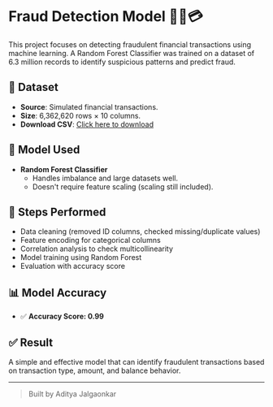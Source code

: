 # Fraud Detection Model 🕵️‍♂️💳

This project focuses on detecting fraudulent financial transactions using machine learning. A Random Forest Classifier was trained on a dataset of 6.3 million records to identify suspicious patterns and predict fraud.

## 📁 Dataset
- **Source**: Simulated financial transactions.
- **Size**: 6,362,620 rows × 10 columns.
- **Download CSV**: [Click here to download](https://drive.usercontent.google.com/download?id=1VNpyNkGxHdskfdTNRSjjyNa5qC9u0JyV&export=download&authuser=0)

## 🧠 Model Used
- **Random Forest Classifier**
  - Handles imbalance and large datasets well.
  - Doesn't require feature scaling (scaling still included).

## 🧹 Steps Performed
- Data cleaning (removed ID columns, checked missing/duplicate values)
- Feature encoding for categorical columns
- Correlation analysis to check multicollinearity
- Model training using Random Forest
- Evaluation with accuracy score

## 📊 Model Accuracy
- ✅ **Accuracy Score: 0.99**

## ✅ Result
A simple and effective model that can identify fraudulent transactions based on transaction type, amount, and balance behavior.

---

> Built by Aditya Jalgaonkar
